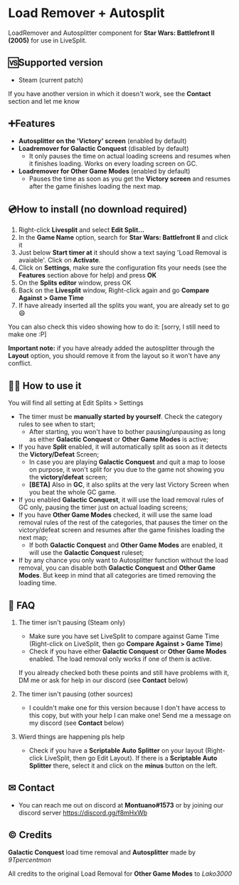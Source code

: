 # Load Remover + Autosplit

LoadRemover and Autosplitter component for **Star Wars: Battlefront II (2005)** for use in LiveSplit.

## 🆚Supported version
- Steam (current patch)

If you have another version in which it doesn't work, see the **Contact** section and let me know

## ➕Features
- **Autosplitter on the 'Victory' screen** (enabled by default)
- **Loadremover for Galactic Conquest** (disabled by default)
  - It only pauses the time on actual loading screens and resumes when it finishes loading. Works on every loading screen on GC.
- **Loadremover for Other Game Modes** (enabled by default)
  - Pauses the time as soon as you get the **Victory screen** and resumes after the game finishes loading the next map.  

## 💿How to install (no download required)
1. Right-click **Livesplit** and select **Edit Split...**
2. In the **Game Name** option, search for **Star Wars: Battlefront II** and click it
3. Just below **Start timer at** it should show a text saying 'Load Removal is avaiable'. Click on **Activate**.
4. Click on **Settings**, make sure the configuration fits your needs (see the **Features** section above for help) and press **OK**
5. On the **Splits editor** window, press OK
6. Back on the **Livesplit** window, Right-click again and go **Compare Against > Game Time**
7. If have already inserted all the splits you want, you are already set to go 😄

You can also check this video showing how to do it: [sorry, I still need to make one :P]

**Important note:** if you have already added the autosplitter through the **Layout** option, you should remove it from the layout so it won't have any conflict.

## 👨‍🏫 How to use it

You will find all setting at Edit Splits > Settings

- The timer must be **manually started by yourself**. Check the category rules to see when to start;
  - After starting, you won't have to bother pausing/unpausing as long as either **Galactic Conquest** or **Other Game Modes** is active; 
- If you have **Split** enabled, it will automatically split as soon as it detects the **Victory/Defeat** Screen; 
  - In case you are playing **Galactic Conquest** and quit a map to loose on purpose, it won't split for you due to the game not showing you the **victory/defeat** screen;
  - **[BETA]** Also in **GC**, it also splits at the very last Victory Screen when you beat the whole GC game.
- If you enabled **Galactic Conquest**, it will use the load removal rules of GC only, pausing the timer just on actual loading screens;
- If you have **Other Game Modes** checked, it will use the same load removal rules of the rest of the categories, that pauses the timer on the victory/defeat screen and resumes after the game finishes loading the next map;
  - If both **Galactic Conquest** and **Other Game Modes** are enabled, it will use the **Galactic Conquest** ruleset;
- If by any chance you only want to Autosplitter function without the load removal, you can disable both **Galactic Conquest** and **Other Game Modes**. But keep in mind that all categories are timed removing the loading time.

## 📜 FAQ

1. The timer isn't pausing (Steam only)
    - Make sure you have set LiveSplit to compare against Game Time (Right-click on LiveSplit, then go **Compare Against > Game Time**)
    - Check if you have either **Galactic Conquest** or **Other Game Modes** enabled. The load removal only works if one of them is active.
  
    If you already checked both these points and still have problems with it, DM me or ask for help in our discord (see **Contact** below)
2. The timer isn't pausing (other sources)
    - I couldn't make one for this version because I don't have access to this copy, but with your help I can make one! Send me a message on my discord (see **Contact** below)
    
3. Wierd things are happening pls help
    - Check if you have a **Scriptable Auto Splitter** on your layout (Right-click LiveSplit, then go Edit Layout). If there is a **Scriptable Auto Splitter** there, select it and click on the **minus** button on the left.
  
## ✉ Contact
- You can reach me out on discord at **Montuano#1573** or by joining our discord server https://discord.gg/f8mHxWb

## © Credits

**Galactic Conquest** load time removal and **Autosplitter** made by *9Tpercentmon*

All credits to the original Load Removal for **Other Game Modes** to *Lako3000*
